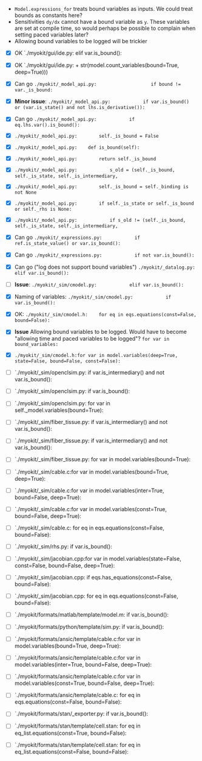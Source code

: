 - `Model.expressions_for` treats bound variables as inputs. We could treat bounds as constants here?
- Sensitivities `dy/dx` cannot have a bound variable as `y`. These variables are set at compile time, so would perhaps be possible to complain when setting paced variables later?
- Allowing bound variables to be logged will be trickier

- [x] OK `./myokit/gui/ide.py:            elif var.is_bound():
- [x] OK `./myokit/gui/ide.py:                    + str(model.count_variables(bound=True, deep=True)))
- [x] Can go `./myokit/_model_api.py:                    if bound != var._is_bound:`
- [x] **Minor issue**: `./myokit/_model_api.py:            if var.is_bound() or (var.is_state() and not lhs.is_derivative()):`
- [x] Can go `./myokit/_model_api.py:            if eq.lhs.var().is_bound():`
- [x] `./myokit/_model_api.py:        self._is_bound = False`
- [x] `./myokit/_model_api.py:    def is_bound(self):`
- [x] `./myokit/_model_api.py:        return self._is_bound`
- [x] `./myokit/_model_api.py:            s_old = (self._is_bound, self._is_state, self._is_intermediary,`
- [x] `./myokit/_model_api.py:        self._is_bound = self._binding is not None`
- [x] `./myokit/_model_api.py:        if self._is_state or self._is_bound or self._rhs is None:`
- [x] `./myokit/_model_api.py:            if s_old != (self._is_bound, self._is_state, self._is_intermediary,`
- [x] Can go `./myokit/_expressions.py:            if ref.is_state_value() or var.is_bound():`
- [x] Can go `./myokit/_expressions.py:            if not var.is_bound():`
- [x] Can go ("log does not support bound variables") `./myokit/_datalog.py:        elif var.is_bound():`
- [ ] **Issue**: `./myokit/_sim/cmodel.py:            elif var.is_bound():`
- [x] Naming of variables: `./myokit/_sim/cmodel.py:            if var.is_bound():`
- [x] OK: `./myokit/_sim/cmodel.h:    for eq in eqs.equations(const=False, bound=False):`
- [x] **Issue** Allowing bound variables to be logged. Would have to become "allowing time and paced variables to be logged"? `for var in bound_variables:`
- [x] `./myokit/_sim/cmodel.h:for var in model.variables(deep=True, state=False, bound=False, const=False):`

- [ ] `./myokit/_sim/openclsim.py:            if var.is_intermediary() and not var.is_bound():
- [ ] `./myokit/_sim/openclsim.py:        if var.is_bound():
- [ ] `./myokit/_sim/openclsim.py:            for var in self._model.variables(bound=True):

- [ ] `./myokit/_sim/fiber_tissue.py:            if var.is_intermediary() and not var.is_bound():
- [ ] `./myokit/_sim/fiber_tissue.py:            if var.is_intermediary() and not var.is_bound():
- [ ] `./myokit/_sim/fiber_tissue.py:            for var in model.variables(bound=True):

- [ ] `./myokit/_sim/cable.c:for var in model.variables(bound=True, deep=True):
- [ ] `./myokit/_sim/cable.c:for var in model.variables(inter=True, bound=False, deep=True):
- [ ] `./myokit/_sim/cable.c:for var in model.variables(const=True, bound=False, deep=True):
- [ ] `./myokit/_sim/cable.c:    for eq in eqs.equations(const=False, bound=False):

- [ ] `./myokit/_sim/rhs.py:                if var.is_bound():

- [ ] `./myokit/_sim/jacobian.cpp:for var in model.variables(state=False, const=False, bound=False, deep=True):
- [ ] `./myokit/_sim/jacobian.cpp:    if eqs.has_equations(const=False, bound=False):
- [ ] `./myokit/_sim/jacobian.cpp:        for eq in eqs.equations(const=False, bound=False):

- [ ] `./myokit/formats/matlab/template/model.m:        if var.is_bound():

- [ ] `./myokit/formats/python/template/sim.py:        if var.is_bound():

- [ ] `./myokit/formats/ansic/template/cable.c:for var in model.variables(bound=True, deep=True):
- [ ] `./myokit/formats/ansic/template/cable.c:for var in model.variables(inter=True, bound=False, deep=True):
- [ ] `./myokit/formats/ansic/template/cable.c:for var in model.variables(const=True, bound=False, deep=True):
- [ ] `./myokit/formats/ansic/template/cable.c:    for eq in eqs.equations(const=False, bound=False):

- [ ] `./myokit/formats/stan/_exporter.py:            if var.is_bound():
- [ ] `./myokit/formats/stan/template/cell.stan:    for eq in eq_list.equations(const=True, bound=False):
- [ ] `./myokit/formats/stan/template/cell.stan:    for eq in eq_list.equations(const=False, bound=False):


